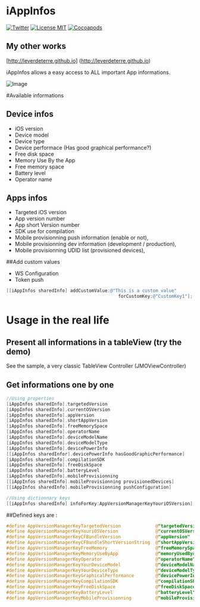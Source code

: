 iAppInfos
=========

[![Twitter](https://img.shields.io/badge/contact-@leverdeterre-green.svg)](http://twitter.com/leverdeterre)
[![License MIT](https://img.shields.io/badge/license-MIT-green.svg)](https://github.com/leverdeterre/iAppInfos/blob/master/LICENCE)
[![Cocoapods](http://img.shields.io/cocoapods/v/iAppInfos.svg)](https://github.com/leverdeterre/iAppInfos)

## My other works

[http://leverdeterre.github.io] (http://leverdeterre.github.io)

iAppInfos allows a easy access to ALL important App informations.  

![Image](demo.png)

#Available informations
## Device infos
*   iOS version 
*   Device model
*   Device type
*   Device performace (Has good graphical performance?)
*   Free disk space 
*   Memory Use By the App
*   Free memory space
*   Battery level 
*   Operator name

## Apps infos
*   Targeted iOS version
*   App version number 
*   App short Version number
*   SDK use for compilation
*   Mobile provisionning push information (enable or not),
*   Mobile provisionning dev information (development / production),
*   Mobile provisionning UDID list (provisioned devices),

##Add custom values
*   WS Configuration
*   Token push

```objective-c
[[iAppInfos sharedInfo] addCustomValue:@"This is a custom value" 
                                          forCustomKey:@"CustomKey1"];
```

# Usage in the real life 

## Present all informations in a tableView (try the demo)
See the sample, a very classic TableView Controller (JMOViewController)

## Get informations one by one

```objective-c
//Using properties
[iAppInfos sharedInfo].targetedVersion
[iAppInfos sharedInfo].currentOSVersion
[iAppInfos sharedInfo].appVersion
[iAppInfos sharedInfo].shortAppVersion
[iAppInfos sharedInfo].freeMemorySpace
[iAppInfos sharedInfo].operatorName
[iAppInfos sharedInfo].deviceModelName
[iAppInfos sharedInfo].deviceModelType
[iAppInfos sharedInfo].devicePowerInfo
[[iAppInfos sharedInfor].devicePowerInfo hasGoodGraphicPerformance]
[iAppInfos sharedInfo].compilationSDK
[iAppInfos sharedInfo].freeDiskSpace
[iAppInfos sharedInfo].batteryLevel
[iAppInfos sharedInfo].mobileProvisionning
[[iAppInfos sharedInfo].mobileProvisionning provisionedDevices]
[[iAppInfos sharedInfo].mobileProvisionning pushConfiguration]

//Using dictionnary keys
[[iAppInfos sharedInfo] infoForKey:AppVersionManagerKeyYouriOSVersion];
```

##Defined keys are :
```objective-c
#define AppVersionManagerKeyTargetedVersion             @"targetedVersion"
#define AppVersionManagerKeyYouriOSVersion              @"currentOSVersion"
#define AppVersionManagerKeyCFBundleVersion             @"appVersion"
#define AppVersionManagerKeyCFBundleShortVersionString  @"shortAppVersion"
#define AppVersionManagerKeyFreeMemory                  @"freeMemorySpace"
#define AppVersionManagerKeyMemoryUseByApp              @"memoryUsedByApp"
#define AppVersionManagerKeyOperator                    @"operatorName"
#define AppVersionManagerKeyYourDeviceModel             @"deviceModelName"
#define AppVersionManagerKeyYourDeviceType              @"deviceModelType"
#define AppVersionManagerKeyGraphicalPerformance        @"devicePowerInfo"
#define AppVersionManagerKeyCompilationSDK              @"compilationSDK"
#define AppVersionManagerKeyFreeDiskSpace               @"freeDiskSpace"
#define AppVersionManagerKeyBatteryLevel                @"batteryLevel"
#define AppVersionManagerKeyMobileProvisionning         @"mobileProvisionning"
```
